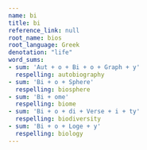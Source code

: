 ```yaml
---
name: bi
title: bi
reference_link: null
root_name: bios
root_language: Greek
denotation: "life"
word_sums:
- sum: 'Aut + o + Bi + o + Graph + y'
  respelling: autobiography
- sum: 'Bi + o + Sphere'
  respelling: biosphere
- sum: 'Bi + ome'
  respelling: biome
- sum: 'Bi + o + di + Verse + i + ty'
  respelling: biodiversity
- sum: 'Bi + o + Loge + y'
  respelling: biology
---
```


